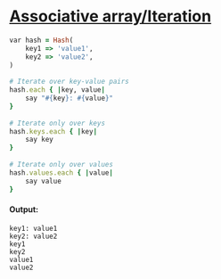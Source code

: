 [1]: http://rosettacode.org/wiki/Associative_array/Iteration

# [Associative array/Iteration][1]

```ruby
var hash = Hash(
    key1 => 'value1',
    key2 => 'value2',
)
 
# Iterate over key-value pairs
hash.each { |key, value|
    say "#{key}: #{value}"
}
 
# Iterate only over keys
hash.keys.each { |key|
    say key
}
 
# Iterate only over values
hash.values.each { |value|
    say value
}
```

#### Output:
```
key1: value1
key2: value2
key1
key2
value1
value2
```
